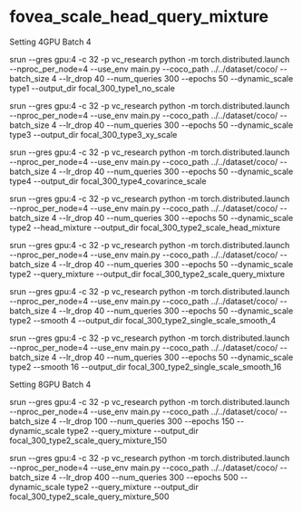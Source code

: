 # fovea_scale_head_query_mixture
Setting
4GPU Batch 4



srun --gres gpu:4 -c 32 -p vc_research python -m torch.distributed.launch --nproc_per_node=4 --use_env main.py --coco_path ../../dataset/coco/ 
--batch_size 4 --lr_drop 40 --num_queries 300 --epochs 50 --dynamic_scale type1 --output_dir focal_300_type1_no_scale

srun --gres gpu:4 -c 32 -p vc_research python -m torch.distributed.launch --nproc_per_node=4 --use_env main.py --coco_path ../../dataset/coco/ 
--batch_size 4 --lr_drop 40 --num_queries 300 --epochs 50 --dynamic_scale type3 --output_dir focal_300_type3_xy_scale

srun --gres gpu:4 -c 32 -p vc_research python -m torch.distributed.launch --nproc_per_node=4 --use_env main.py --coco_path ../../dataset/coco/ 
--batch_size 4 --lr_drop 40 --num_queries 300 --epochs 50 --dynamic_scale type4 --output_dir focal_300_type4_covarince_scale

srun --gres gpu:4 -c 32 -p vc_research python -m torch.distributed.launch --nproc_per_node=4 --use_env main.py --coco_path ../../dataset/coco/ 
--batch_size 4 --lr_drop 40 --num_queries 300 --epochs 50 --dynamic_scale type2 --head_mixture --output_dir focal_300_type2_scale_head_mixture

srun --gres gpu:4 -c 32 -p vc_research python -m torch.distributed.launch --nproc_per_node=4 --use_env main.py --coco_path ../../dataset/coco/ 
--batch_size 4 --lr_drop 40 --num_queries 300 --epochs 50 --dynamic_scale type2 --query_mixture --output_dir focal_300_type2_scale_query_mixture

srun --gres gpu:4 -c 32 -p vc_research python -m torch.distributed.launch --nproc_per_node=4 --use_env main.py --coco_path ../../dataset/coco/ 
--batch_size 4 --lr_drop 40 --num_queries 300 --epochs 50 --dynamic_scale type2 --smooth 4 --output_dir focal_300_type2_single_scale_smooth_4

srun --gres gpu:4 -c 32 -p vc_research python -m torch.distributed.launch --nproc_per_node=4 --use_env main.py --coco_path ../../dataset/coco/ 
--batch_size 4 --lr_drop 40 --num_queries 300 --epochs 50 --dynamic_scale type2 --smooth 16 --output_dir focal_300_type2_single_scale_smooth_16

Setting
8GPU Batch 4


srun --gres gpu:4 -c 32 -p vc_research python -m torch.distributed.launch --nproc_per_node=4 --use_env main.py --coco_path ../../dataset/coco/ 
--batch_size 4 --lr_drop 100 --num_queries 300 --epochs 150 --dynamic_scale type2 --query_mixture --output_dir focal_300_type2_scale_query_mixture_150

srun --gres gpu:4 -c 32 -p vc_research python -m torch.distributed.launch --nproc_per_node=4 --use_env main.py --coco_path ../../dataset/coco/ 
--batch_size 4 --lr_drop 400 --num_queries 300 --epochs 500 --dynamic_scale type2 --query_mixture --output_dir focal_300_type2_scale_query_mixture_500
